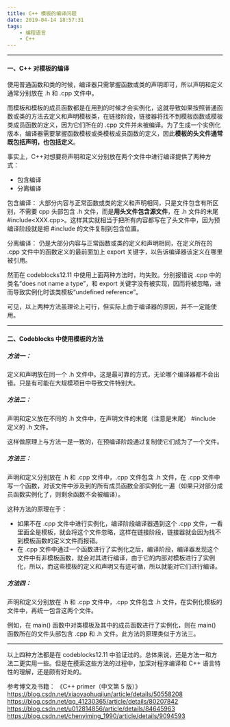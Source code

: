 ```yaml
---
title: C++ 模板的编译问题
date: 2019-04-14 18:57:31
tags:
    - 编程语言
    - C++
---
```


---

#### 一、C++ 对模板的编译
使用普通函数和类的时候，编译器只需掌握函数或类的声明即可，所以声明和定义通常分别放在 .h 和 .cpp 文件中。

<!--more-->

而模板和模板的成员函数都是在用到的时候才会实例化，这就导致如果按照普通函数或类的方法去定义和声明模板类，在链接阶段，链接器将找不到模板函数或模板类成员函数的定义，因为它们所在的 .cpp 文件并未被编译。为了生成一个实例化版本，编译器需要掌握函数模板或类模板成员函数的定义，因此**模板的头文件通常既包括声明，也包括定义**。

事实上，C++对想要将声明和定义分别放在两个文件中进行编译提供了两种方式：
- 包含编译
- 分离编译

包含编译：
大部分内容与正常函数或类的定义和声明相同，只是文件包含有所区别，不需要 cpp 头部包含 .h 文件，而是**用头文件包含源文件**，在 .h 文件的末尾#include<XXX.cpp>。这样其实就相当于把所有内容都写在了头文件中，因为预编译阶段就是把 #include 的文件复制到包含位置。

分离编译：
仍是大部分内容与正常函数或类的定义和声明相同，在定义所在的 .cpp 文件中的函数定义的最前面加上 export 关键字，以告诉编译器该定义在哪里被引用。

然而在 codeblocks12.11 中使用上面两种方法时，均失败。分别报错说 .cpp 中的类名“does not name a type”，和 export 关键字没有被实现，因而将被忽略，进而导致实例化时该类模板“undefined reference”。

可见，以上两种方法虽理论上可行，但实际上由于编译器的原因，并不一定能使用。

---
#### 二、Codeblocks 中使用模板的方法

##### 方法一：

定义和声明放在同一个 .h 文件中。这是最可靠的方式，无论哪个编译器都不会出错。只是有可能在大规模项目中导致文件特别大。

##### 方法二：

声明和定义放在不同的 .h 文件中，在声明文件的末尾（注意是末尾） #include 定义的 .h 文件。

这样做原理上与方法一是一致的，在预编译阶段通过复制使它们成为了一个文件。

##### 方法三：

声明和定义分别放在 .h 和 .cpp 文件中，.cpp 文件包含 .h 文件，在 .cpp 文件中写一个函数，对该文件中涉及到的所有成员函数全部实例化一遍（如果只对部分成员函数实例化了，则剩余函数不会被编译）。

这种方法的原理在于：
- 如果不在 .cpp 文件中进行实例化，编译阶段编译器遇到这个 .cpp 文件，一看里面全是模板，就会将这个文件忽略，这样在链接阶段，链接器就会因为找不到模板函数的定义文件而报错。
- 在 .cpp 文件中通过一个函数进行了实例化之后，编译阶段，编译器发现这个文件中有非模板函数，就会对其进行编译，由于它的内部对模板进行了实例化，所以，而这些模板的定义和声明又有迹可循，所以就能对它们进行编译。

##### 方法四：

声明和定义分别放在 .h 和 .cpp 文件中，.cpp 文件包含 .h 文件，在实例化模板的文件中，再统一包含这两个文件。

例如，在 main() 函数中对类模板及其中的成员函数进行了实例化，则在 main() 函数所在的文件头部包含 .cpp 和 .h 文件。此方法的原理类似于方法三。

---
以上四种方法都是在 codeblocks12.11 中验证过的。总体来说，还是方法一和方法二更实用一些。但是在摸索这些方法的过程中，加深对程序编译和 C++ 语言特性的理解，还是颇有好处的。

参考博文及书籍：
《C++ primer（中文第 5 版）》
https://blog.csdn.net/xiaoyaohuqijun/article/details/50558208
https://blog.csdn.net/qq_41230365/article/details/80207842
https://blog.csdn.net/u012814856/article/details/84645963
https://blog.csdn.net/chenyiming_1990/article/details/9094593